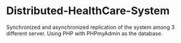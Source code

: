 # Distributed-HealthCare-System
Synchronized and asynchronized replication of the system among 3 different server. Using PHP with PHPmyAdmin as the database.
